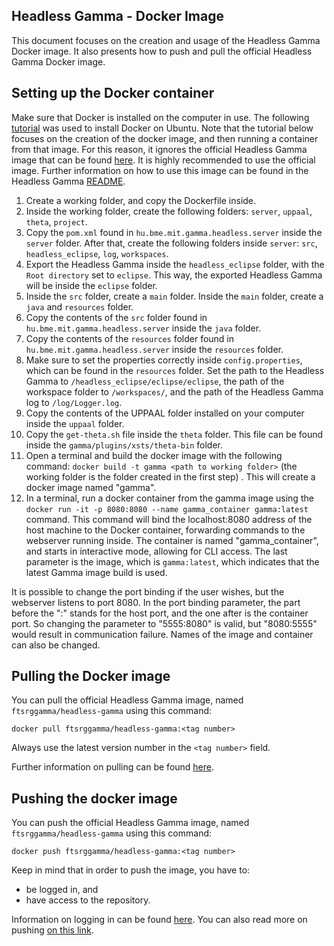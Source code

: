 ﻿## Headless Gamma - Docker Image
This document focuses on the creation and usage of the Headless Gamma Docker image. It also presents how to push and pull the official Headless Gamma Docker image.

## Setting up the Docker container

 Make sure that Docker is installed on the computer in use. The following [tutorial](https://www.digitalocean.com/community/tutorials/how-to-install-and-use-docker-on-ubuntu-18-04) was used to install Docker on Ubuntu. Note that the tutorial below focuses on the creation of the docker image, and then running a container from that image. For this reason, it ignores the official Headless Gamma image that can be found [here](https://hub.docker.com/repository/docker/ftsrggamma/headless-gamma). It is highly recommended to use the official image. Further information on how to use this image can be found in the Headless Gamma [README](..).

 1. Create a working folder, and copy the Dockerfile inside.
 2. Inside the working folder, create the following folders: `server`, `uppaal`, `theta`, `project`.
 4. Copy the `pom.xml` found in `hu.bme.mit.gamma.headless.server` inside the `server` folder. After that, create the following folders inside `server`: `src`, `headless_eclipse`, `log`, `workspaces`.
 5. Export the Headless Gamma inside the `headless_eclipse` folder, with the `Root directory` set to  `eclipse`. This way, the exported Headless Gamma will be inside the `eclipse` folder.
 6. Inside the `src` folder, create a `main` folder. Inside the `main` folder, create a `java` and `resources` folder.
 7. Copy the contents of the `src` folder found in `hu.bme.mit.gamma.headless.server` inside the `java` folder.
 8. Copy the contents of the `resources` folder found in `hu.bme.mit.gamma.headless.server` inside the `resources` folder.
 9. Make sure to set the properties correctly inside `config.properties`, which can be found in the `resources` folder. Set the path to the Headless Gamma to `/headless_eclipse/eclipse/eclipse`, the path of the workspace folder to `/workspaces/`, and the path of the Headless Gamma log to `/log/Logger.log`.
 10. Copy the contents of the UPPAAL folder installed on your computer inside the `uppaal` folder.
 11. Copy the `get-theta.sh` file inside the `theta` folder. This file can be found inside the `gamma/plugins/xsts/theta-bin` folder. 
 12. Open a terminal and build the docker image with the following command: `docker build -t gamma <path to working folder>` (the working folder is the folder created in the first step) . This will create a docker image named "gamma".
 13. In a terminal, run a docker container from the gamma image using the `docker run -it -p 8080:8080 --name gamma_container gamma:latest` command. This command will bind the localhost:8080 address of the host machine to the Docker container, forwarding commands to the webserver running inside. The container is named "gamma_container", and starts in interactive mode, allowing for CLI access. The last parameter is the image, which is `gamma:latest`, which indicates that the latest Gamma image build is used.
 
It is possible to change the port binding if the user wishes, but the webserver listens to port 8080. In the port binding parameter, the part before the ":" stands for the host port, and the one after is the container port. So changing the parameter to "5555:8080" is valid, but "8080:5555" would result in communication failure.  Names of the image and container can also be changed.

## Pulling the Docker image
You can pull the official Headless Gamma image, named `ftsrggamma/headless-gamma` using this command:

    docker pull ftsrggamma/headless-gamma:<tag number>

Always use the latest version number in the `<tag number>` field.

Further information on pulling can be found [here](https://docs.docker.com/engine/reference/commandline/pull/).

## Pushing the docker image
You can push the official Headless Gamma image, named `ftsrggamma/headless-gamma` using this command:

    docker push ftsrggamma/headless-gamma:<tag number>
Keep in mind that in order to push the image, you have to:

 - be logged in, and
 - have access to the repository.

Information on logging in can be found [here](https://docs.docker.com/engine/reference/commandline/login/). You can also read more on pushing [on this link](https://docs.docker.com/engine/reference/commandline/push/).

